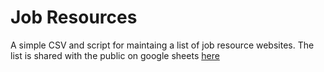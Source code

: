 # Job Resources

A simple CSV and script for maintaing a list of job resource websites. The list
is shared with the public on google sheets
[here](https://docs.google.com/spreadsheets/d/16UdZFZUFKeiPyTniY24_ckU19BhlWmuAUicwNsQjono/edit?usp=sharing)

